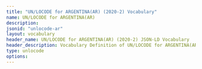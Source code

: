 ```yaml
---
title: "UN/LOCODE for ARGENTINA(AR) (2020-2) Vocabulary"
name: UN/LOCODE for ARGENTINA(AR) 
description: 
jsonid: "unlocode-ar"
layout: vocabulary
header_name: UN/LOCODE for ARGENTINA(AR) (2020-2) JSON-LD Vocabulary
header_description: Vocabulary Definition of UN/LOCODE for ARGENTINA(AR) (2020-2) semantics in HTML format. JSON-LD format is available at [unlocode-ar.jsonld](/vocabulary/unlocode-ar.jsonld)
type: unlocode
options:
---
```

